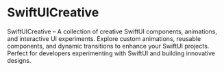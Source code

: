 # SwiftUICreative
SwiftUICreative – A collection of creative SwiftUI components, animations, and interactive UI experiments. Explore custom animations, reusable components, and dynamic transitions to enhance your SwiftUI projects. Perfect for developers experimenting with SwiftUI and building innovative designs.
